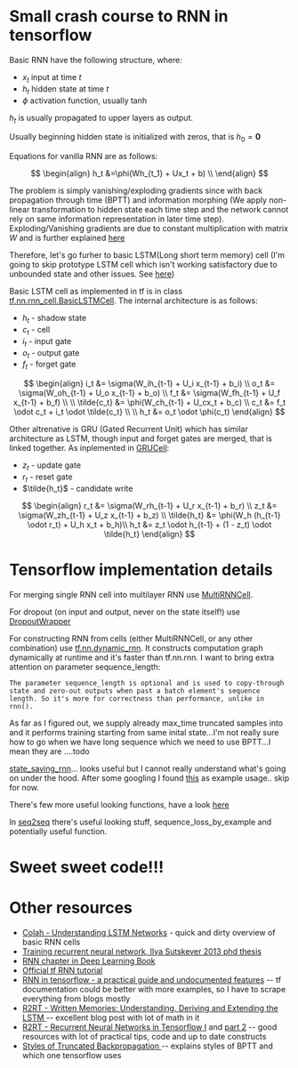 # Small crash course to RNN in tensorflow


Basic RNN have the following structure, where:
* $x_t$ input at time $t$
* $h_t$ hidden state at time $t$
* $\phi$ activation function, usually $\tanh$

$h_t$ is usually propagated to upper layers as output.

Usually beginning hidden state is initialized with zeros, that is $h_0 = \mathbf{0}$

Equations for vanilla RNN are as follows:

$$
\begin{align}
    h_t &=\phi(Wh_{t_1} + Ux_t + b) \\
\end{align}
$$

The problem is simply vanishing/exploding gradients since with back propagation through time (BPTT) and information morphing (We apply non-linear transformation to hidden state each time step and the network cannot rely on same information representation in later time step). Exploding/Vanishing gradients are due to constant multiplication with matrix $W$ and is further explained [here](http://r2rt.com/written-memories-understanding-deriving-and-extending-the-lstm.html#a-mathematically-sufficient-condition-for-vanishing-sensitivity)

Therefore, let's go furher to basic LSTM(Long short term memory) cell (I'm going to skip prototype LSTM cell which isn't working satisfactory due to unbounded state and other issues. See [here](http://r2rt.com/written-memories-understanding-deriving-and-extending-the-lstm.html#gluing-gates-together-to-derive-a-prototype-lstm))


Basic LSTM cell as implemented in tf is in class [tf.nn.rnn_cell.BasicLSTMCell](https://www.tensorflow.org/versions/r0.11/api_docs/python/rnn_cell.html#BasicLSTMCell). The internal architecture is as follows:

* $h_t$ - shadow state
* $c_t$ - cell
* $i_t$ - input gate
* $o_t$ - output gate
* $f_t$ - forget gate

$$
\begin{align}
    i_t &= \sigma(W_ih_{t-1} + U_i x_{t-1} + b_i) \\
    o_t &= \sigma(W_oh_{t-1} + U_o x_{t-1} + b_o) \\
    f_t &= \sigma(W_fh_{t-1} + U_f x_{t-1} + b_f) \\
\\
    \tilde{c_t} &= \phi(W_ch_{t-1} + U_cx_t + b_c) \\
    c_t &= f_t \odot c_t + i_t \odot \tilde{c_t} \\
\\
    h_t &= o_t \odot \phi(c_t)
\end{align}
$$

Other altrenative is GRU (Gated Recurrent Unit) which has similar architecture as LSTM, though input and forget gates are merged, that is linked together. As inplemented in [GRUCell](https://www.tensorflow.org/versions/r0.11/api_docs/python/rnn_cell.html#GRUCell):

* $z_t$ - update gate
* $r_t$ - reset gate
* $\tilde{h_t}$ - candidate write

$$
\begin{align}
    r_t &= \sigma(W_rh_{t-1} + U_r x_{t-1} + b_r) \\
    z_t &= \sigma(W_zh_{t-1} + U_z x_{t-1} + b_z) \\
    \tilde{h_t} &=  \phi(W_h (h_{t-1} \odot r_t) + U_h x_t + b_h)\\
    h_t &= z_t \odot h_{t-1} + (1 - z_t) \odot \tilde{h_t}
\end{align}
$$

# Tensorflow implementation details

For merging single RNN cell into multilayer RNN use [MultiRNNCell](https://www.tensorflow.org/versions/r0.11/api_docs/python/rnn_cell.html#MultiRNNCell).

For dropout (on input and output, never on the state itself!) use [DropoutWrapper](https://www.tensorflow.org/versions/r0.11/api_docs/python/rnn_cell.html#DropoutWrapper)

For constructing RNN from cells (either MultiRNNCell, or any other combination) use [tf.nn.dynamic_rnn](https://www.tensorflow.org/versions/r0.11/api_docs/python/nn.html#dynamic_rnn). It constructs computation graph dynamically at runtime and it's faster than tf.nn.rnn. I want to bring extra attention on parameter sequence_length:

```
The parameter sequence_length is optional and is used to copy-through state and zero-out outputs when past a batch element's sequence length. So it's more for correctness than performance, unlike in rnn().
```

As far as I figured out, we supply already max_time truncated samples into and it performs training starting from same inital state...I'm not really sure how to go when we have long sequence which we need to use BPTT...I mean they are ....todo

[state_saving_rnn](https://www.tensorflow.org/versions/r0.11/api_docs/python/nn.html#state_saving_rnn)... looks useful but I cannot really understand what's going on under the hood. After some googling I found [this](https://www.tensorflow.org/versions/master/api_docs/python/contrib.training.html#SequenceQueueingStateSaver) as example usage.. skip for now.

There's few more useful looking functions, have a look [here](https://www.tensorflow.org/versions/r0.11/api_docs/python/nn.html#recurrent-neural-networks)

In [seq2seq](https://github.com/tensorflow/tensorflow/blob/master/tensorflow/python/ops/seq2seq.py) there's useful looking stuff,  sequence_loss_by_example and potentially useful function.

# Sweet sweet code!!!

# Other resources

* [Colah - Understanding LSTM Networks](http://colah.github.io/posts/2015-08-Understanding-LSTMs/) - quick and dirty overview of basic RNN cells
* [Training recurrent neural network, Ilya Sutskever 2013 phd thesis](http://www.cs.utoronto.ca/~ilya/pubs/ilya_sutskever_phd_thesis.pdf)
* [RNN chapter in Deep Learning Book](http://www.deeplearningbook.org/contents/rnn.html)
* [Official tf RNN tutorial](https://www.tensorflow.org/versions/r0.11/tutorials/recurrent/index.html)
* [RNN in tensorflow - a practical guide and undocumented features](http://www.wildml.com/2016/08/rnns-in-tensorflow-a-practical-guide-and-undocumented-features/) -- tf documentation could be better with more examples, so I have to scrape everything from blogs mostly
* [R2RT - Written Memories: Understanding, Deriving and Extending the LSTM ](http://r2rt.com/written-memories-understanding-deriving-and-extending-the-lstm.html) -- excellent blog post with lot of math in it
* [R2RT - Recurrent Neural Networks in Tensorflow I](http://r2rt.com/recurrent-neural-networks-in-tensorflow-i.html) and [part 2](http://r2rt.com/recurrent-neural-networks-in-tensorflow-ii.html) -- good resources with lot of practical tips, code and up to date constructs
* [Styles of Truncated Backpropagation
](http://r2rt.com/styles-of-truncated-backpropagation.html) -- explains styles of BPTT and which one tensorflow uses

